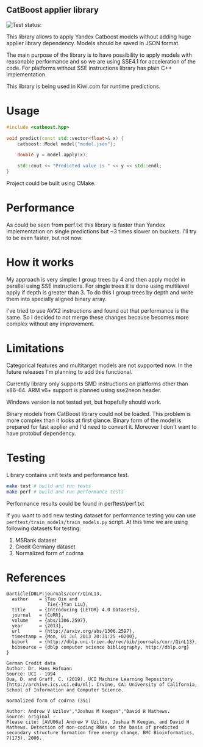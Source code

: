 CatBoost applier library
-------------------------
![Test status:](https://github.com/kiwicom/catboost-cxx/workflows/CMake/badge.svg)

This library allows to apply Yandex Catboost models without adding huge applier library dependency.
Models should be saved in JSON format.

The main purpose of the library is to have possibility to apply models with reasonable performance and so
we are using SSE4.1 for acceleration of the code. For platforms without SSE instructions library has plain
C++ implementation.

This library is being used in Kiwi.com for runtime predictions.

Usage
=====
```cpp
#include <catboost.hpp>

void predict(const std::vector<float>& x) {
    catboost::Model model{"model.json"};

    double y = model.apply(x);

    std::cout << "Predicted value is " << y << std::endl;
}
```

Project could be built using CMake.

Performance
===========
As could be seen from perf.txt this library is faster than Yandex implementation on single predictions but ~3 times slower on buckets. I'll try to be even faster, but not now.

How it works
============
My approach is very simple: I group trees by 4 and then apply model in parallel using SSE instructions. For single trees it is done using multilevel apply if depth is greater than 3. To do this I group trees by depth and write them into specially aligned binary array.

I've tried to use AVX2 instructions and found out that performance is the same. So I decided to not merge these changes because becomes more complex without any improvement.

Limitations
===========
Categorical features and multitarget models are not supported now. In the future releases I'm planning to
add this functional.

Currently library only supports SMD instructions on platforms other than x86-64. ARM v6+ support is planned using sse2neon header.

Windows version is not tested yet, but hopefully should work.

Binary models from CatBoost library could not be loaded. This problem is more complex than it looks at first glance. Binary form of the model is prepared for fast applier and I'd need to convert it. Moreover I don't want to have protobuf dependency.

Testing
=======
Library contains unit tests and performance test.
``` bash
make test # build and run tests
make perf # build and run performance tests
```

Performance results could be found in perftest/perf.txt

If you want to add new testing dataset for performance testing you can use `perftest/train_models/train_models.py` script.
At this time we are using following datasets for testing:
 1. MSRank dataset
 2. Credit Germany dataset
 3. Normalized form of codrna

References
==========
```
@article{DBLP:journals/corr/QinL13,
  author    = {Tao Qin and
               Tie{-}Yan Liu},
  title     = {Introducing {LETOR} 4.0 Datasets},
  journal   = {CoRR},
  volume    = {abs/1306.2597},
  year      = {2013},
  url       = {http://arxiv.org/abs/1306.2597},
  timestamp = {Mon, 01 Jul 2013 20:31:25 +0200},
  biburl    = {http://dblp.uni-trier.de/rec/bib/journals/corr/QinL13},
  bibsource = {dblp computer science bibliography, http://dblp.org}
}
```

```
German Credit data
Author: Dr. Hans Hofmann
Source: UCI - 1994
Dua, D. and Graff, C. (2019). UCI Machine Learning Repository [http://archive.ics.uci.edu/ml]. Irvine, CA: University of California, School of Information and Computer Science.
```

```
Normalized form of codrna (351)

Author: Andrew V Uzilov","Joshua M Keegan","David H Mathews.
Source: original -
Please cite: [AVU06a] Andrew V Uzilov, Joshua M Keegan, and David H Mathews. Detection of non-coding RNAs on the basis of predicted secondary structure formation free energy change. BMC Bioinformatics, 7(173), 2006.
```
